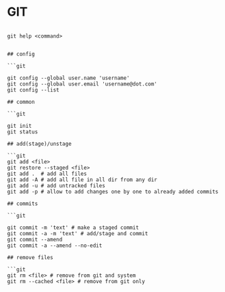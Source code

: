 # GIT

```git

git help <command>


## config

```git

git config --global user.name 'username'
git config --global user.email 'username@dot.com'
git config --list

## common

```git

git init
git status

## add(stage)/unstage

```git
git add <file>
git restore --staged <file>
git add .  # add all files
git add -A # add all file in all dir from any dir
git add -u # add untracked files
git add -p # allow to add changes one by one to already added commits

## commits

```git

git commit -m 'text' # make a staged commit
git commit -a -m 'text' # add/stage and commit 
git commit --amend
git commit -a --amend --no-edit

## remove files

```git
git rm <file> # remove from git and system
git rm --cached <file> # remove from git only
